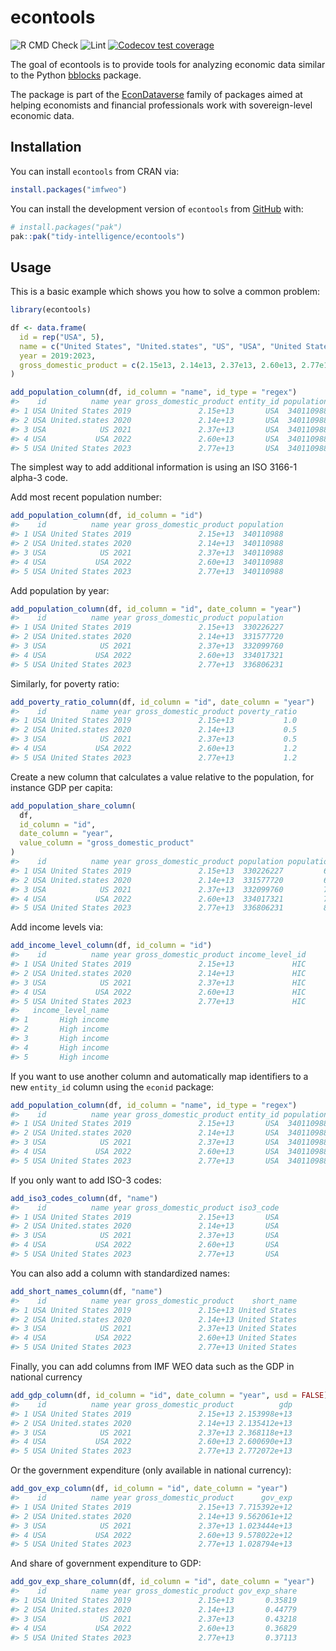 
<!-- README.md is generated from README.Rmd. Please edit that file -->

# econtools

<!-- badges: start -->

![R CMD
Check](https://github.com/tidy-intelligence/econtools/actions/workflows/R-CMD-check.yaml/badge.svg)
![Lint](https://github.com/tidy-intelligence/econtools/actions/workflows/lint.yaml/badge.svg)
[![Codecov test
coverage](https://codecov.io/gh/tidy-intelligence/econtools/graph/badge.svg)](https://app.codecov.io/gh/tidy-intelligence/econtools)
<!-- badges: end -->

The goal of econtools is to provide tools for analyzing economic data
similar to the Python
[bblocks](https://github.com/ONEcampaign/bblocks/tree/main) package.

The package is part of the
[EconDataverse](https://www.econdataverse.org/) family of packages aimed
at helping economists and financial professionals work with
sovereign-level economic data.

## Installation

You can install `econtools` from CRAN via:

``` r
install.packages("imfweo")
```

You can install the development version of `econtools` from
[GitHub](https://github.com/) with:

``` r
# install.packages("pak")
pak::pak("tidy-intelligence/econtools")
```

## Usage

This is a basic example which shows you how to solve a common problem:

``` r
library(econtools)
```

``` r
df <- data.frame(
  id = rep("USA", 5),
  name = c("United States", "United.states", "US", "USA", "United States"),
  year = 2019:2023,
  gross_domestic_product = c(2.15e13, 2.14e13, 2.37e13, 2.60e13, 2.77e13)
)

add_population_column(df, id_column = "name", id_type = "regex")
#>    id          name year gross_domestic_product entity_id population
#> 1 USA United States 2019               2.15e+13       USA  340110988
#> 2 USA United.states 2020               2.14e+13       USA  340110988
#> 3 USA            US 2021               2.37e+13       USA  340110988
#> 4 USA           USA 2022               2.60e+13       USA  340110988
#> 5 USA United States 2023               2.77e+13       USA  340110988
```

The simplest way to add additional information is using an ISO 3166-1
alpha-3 code.

Add most recent population number:

``` r
add_population_column(df, id_column = "id")
#>    id          name year gross_domestic_product population
#> 1 USA United States 2019               2.15e+13  340110988
#> 2 USA United.states 2020               2.14e+13  340110988
#> 3 USA            US 2021               2.37e+13  340110988
#> 4 USA           USA 2022               2.60e+13  340110988
#> 5 USA United States 2023               2.77e+13  340110988
```

Add population by year:

``` r
add_population_column(df, id_column = "id", date_column = "year")
#>    id          name year gross_domestic_product population
#> 1 USA United States 2019               2.15e+13  330226227
#> 2 USA United.states 2020               2.14e+13  331577720
#> 3 USA            US 2021               2.37e+13  332099760
#> 4 USA           USA 2022               2.60e+13  334017321
#> 5 USA United States 2023               2.77e+13  336806231
```

Similarly, for poverty ratio:

``` r
add_poverty_ratio_column(df, id_column = "id", date_column = "year")
#>    id          name year gross_domestic_product poverty_ratio
#> 1 USA United States 2019               2.15e+13           1.0
#> 2 USA United.states 2020               2.14e+13           0.5
#> 3 USA            US 2021               2.37e+13           0.5
#> 4 USA           USA 2022               2.60e+13           1.2
#> 5 USA United States 2023               2.77e+13           1.2
```

Create a new column that calculates a value relative to the population,
for instance GDP per capita:

``` r
add_population_share_column(
  df,
  id_column = "id",
  date_column = "year",
  value_column = "gross_domestic_product"
)
#>    id          name year gross_domestic_product population population_share
#> 1 USA United States 2019               2.15e+13  330226227         65106.88
#> 2 USA United.states 2020               2.14e+13  331577720         64539.92
#> 3 USA            US 2021               2.37e+13  332099760         71364.10
#> 4 USA           USA 2022               2.60e+13  334017321         77840.27
#> 5 USA United States 2023               2.77e+13  336806231         82243.13
```

Add income levels via:

``` r
add_income_level_column(df, id_column = "id")
#>    id          name year gross_domestic_product income_level_id
#> 1 USA United States 2019               2.15e+13             HIC
#> 2 USA United.states 2020               2.14e+13             HIC
#> 3 USA            US 2021               2.37e+13             HIC
#> 4 USA           USA 2022               2.60e+13             HIC
#> 5 USA United States 2023               2.77e+13             HIC
#>   income_level_name
#> 1       High income
#> 2       High income
#> 3       High income
#> 4       High income
#> 5       High income
```

If you want to use another column and automatically map identifiers to a
new `entity_id` column using the `econid` package:

``` r
add_population_column(df, id_column = "name", id_type = "regex")
#>    id          name year gross_domestic_product entity_id population
#> 1 USA United States 2019               2.15e+13       USA  340110988
#> 2 USA United.states 2020               2.14e+13       USA  340110988
#> 3 USA            US 2021               2.37e+13       USA  340110988
#> 4 USA           USA 2022               2.60e+13       USA  340110988
#> 5 USA United States 2023               2.77e+13       USA  340110988
```

If you only want to add ISO-3 codes:

``` r
add_iso3_codes_column(df, "name")
#>    id          name year gross_domestic_product iso3_code
#> 1 USA United States 2019               2.15e+13       USA
#> 2 USA United.states 2020               2.14e+13       USA
#> 3 USA            US 2021               2.37e+13       USA
#> 4 USA           USA 2022               2.60e+13       USA
#> 5 USA United States 2023               2.77e+13       USA
```

You can also add a column with standardized names:

``` r
add_short_names_column(df, "name")
#>    id          name year gross_domestic_product    short_name
#> 1 USA United States 2019               2.15e+13 United States
#> 2 USA United.states 2020               2.14e+13 United States
#> 3 USA            US 2021               2.37e+13 United States
#> 4 USA           USA 2022               2.60e+13 United States
#> 5 USA United States 2023               2.77e+13 United States
```

Finally, you can add columns from IMF WEO data such as the GDP in
national currency

``` r
add_gdp_column(df, id_column = "id", date_column = "year", usd = FALSE)
#>    id          name year gross_domestic_product          gdp
#> 1 USA United States 2019               2.15e+13 2.153998e+13
#> 2 USA United.states 2020               2.14e+13 2.135412e+13
#> 3 USA            US 2021               2.37e+13 2.368118e+13
#> 4 USA           USA 2022               2.60e+13 2.600690e+13
#> 5 USA United States 2023               2.77e+13 2.772072e+13
```

Or the government expenditure (only available in national currency):

``` r
add_gov_exp_column(df, id_column = "id", date_column = "year")
#>    id          name year gross_domestic_product      gov_exp
#> 1 USA United States 2019               2.15e+13 7.715392e+12
#> 2 USA United.states 2020               2.14e+13 9.562061e+12
#> 3 USA            US 2021               2.37e+13 1.023444e+13
#> 4 USA           USA 2022               2.60e+13 9.578022e+12
#> 5 USA United States 2023               2.77e+13 1.028794e+13
```

And share of government expenditure to GDP:

``` r
add_gov_exp_share_column(df, id_column = "id", date_column = "year")
#>    id          name year gross_domestic_product gov_exp_share
#> 1 USA United States 2019               2.15e+13       0.35819
#> 2 USA United.states 2020               2.14e+13       0.44779
#> 3 USA            US 2021               2.37e+13       0.43218
#> 4 USA           USA 2022               2.60e+13       0.36829
#> 5 USA United States 2023               2.77e+13       0.37113
```

